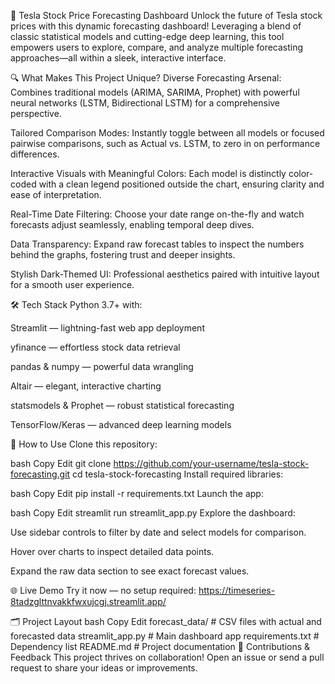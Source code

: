 🚀 Tesla Stock Price Forecasting Dashboard
Unlock the future of Tesla stock prices with this dynamic forecasting dashboard! Leveraging a blend of classic statistical models and cutting-edge deep learning, this tool empowers users to explore, compare, and analyze multiple forecasting approaches—all within a sleek, interactive interface.

🔍 What Makes This Project Unique?
Diverse Forecasting Arsenal: Combines traditional models (ARIMA, SARIMA, Prophet) with powerful neural networks (LSTM, Bidirectional LSTM) for a comprehensive perspective.

Tailored Comparison Modes: Instantly toggle between all models or focused pairwise comparisons, such as Actual vs. LSTM, to zero in on performance differences.

Interactive Visuals with Meaningful Colors: Each model is distinctly color-coded with a clean legend positioned outside the chart, ensuring clarity and ease of interpretation.

Real-Time Date Filtering: Choose your date range on-the-fly and watch forecasts adjust seamlessly, enabling temporal deep dives.

Data Transparency: Expand raw forecast tables to inspect the numbers behind the graphs, fostering trust and deeper insights.

Stylish Dark-Themed UI: Professional aesthetics paired with intuitive layout for a smooth user experience.

🛠 Tech Stack
Python 3.7+ with:

Streamlit — lightning-fast web app deployment

yfinance — effortless stock data retrieval

pandas & numpy — powerful data wrangling

Altair — elegant, interactive charting

statsmodels & Prophet — robust statistical forecasting

TensorFlow/Keras — advanced deep learning models

🎯 How to Use
Clone this repository:

bash
Copy
Edit
git clone https://github.com/your-username/tesla-stock-forecasting.git
cd tesla-stock-forecasting
Install required libraries:

bash
Copy
Edit
pip install -r requirements.txt
Launch the app:

bash
Copy
Edit
streamlit run streamlit_app.py
Explore the dashboard:

Use sidebar controls to filter by date and select models for comparison.

Hover over charts to inspect detailed data points.

Expand the raw data section to see exact forecast values.

🌐 Live Demo
Try it now — no setup required:
https://timeseries-8tadzglttnvakkfwxujcgj.streamlit.app/

🗂 Project Layout
bash
Copy
Edit
forecast_data/            # CSV files with actual and forecasted data
streamlit_app.py          # Main dashboard app
requirements.txt          # Dependency list
README.md                 # Project documentation
🤝 Contributions & Feedback
This project thrives on collaboration! Open an issue or send a pull request to share your ideas or improvements.
